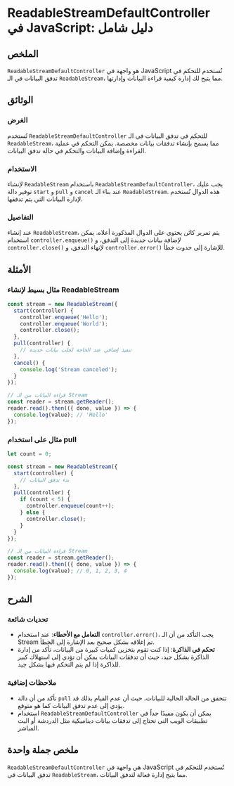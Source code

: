 <!--
Meta Description: # ReadableStreamDefaultController في JavaScript: دليل شامل ## الملخص `ReadableStreamDefaultController` هو واجهة في JavaScript تُستخدم للتحكم في تدفق ا...
Meta Keywords: البيانات, controller, readablestream, stream, readablestreamdefaultcontroller
-->

# ReadableStreamDefaultController في JavaScript: دليل شامل

## الملخص
`ReadableStreamDefaultController` هو واجهة في JavaScript تُستخدم للتحكم في تدفق البيانات في الـ `ReadableStream`، مما يتيح لك إدارة كيفية قراءة البيانات وإدارتها.

## الوثائق
### الغرض
تُستخدم `ReadableStreamDefaultController` للتحكم في تدفق البيانات في الـ `ReadableStream`، مما يسمح بإنشاء تدفقات بيانات مخصصة. يمكن التحكم في عملية القراءة وإضافة البيانات والتحكم في حالة تدفق البيانات.

### الاستخدام
لإنشاء `ReadableStream` باستخدام `ReadableStreamDefaultController`، يجب عليك توفير دالة `start` و `pull` و `cancel` عند بناء الـ `ReadableStream`. هذه الدوال تُستخدم لإدارة البيانات التي يتم تدفقها.

### التفاصيل
عند إنشاء `ReadableStream`، يتم تمرير كائن يحتوي على الدوال المذكورة أعلاه. يمكن استخدام `controller.enqueue()` لإضافة بيانات جديدة إلى التدفق، و `controller.close()` لإنهاء التدفق، و `controller.error()` للإشارة إلى حدوث خطأ.

## الأمثلة
### مثال بسيط لإنشاء ReadableStream
```javascript
const stream = new ReadableStream({
  start(controller) {
    controller.enqueue('Hello');
    controller.enqueue('World');
    controller.close();
  },
  pull(controller) {
    // تنفيذ إضافي عند الحاجة لجلب بيانات جديدة
  },
  cancel() {
    console.log('Stream canceled');
  }
});

// قراءة البيانات من الـ Stream
const reader = stream.getReader();
reader.read().then(({ done, value }) => {
  console.log(value); // 'Hello'
});
```

### مثال على استخدام pull
```javascript
let count = 0;

const stream = new ReadableStream({
  start(controller) {
    // بدء تدفق البيانات
  },
  pull(controller) {
    if (count < 5) {
      controller.enqueue(count++);
    } else {
      controller.close();
    }
  }
});

// قراءة البيانات من الـ Stream
const reader = stream.getReader();
reader.read().then(({ done, value }) => {
  console.log(value); // 0, 1, 2, 3, 4
});
```

## الشرح
### تحديات شائعة
- **التعامل مع الأخطاء**: عند استخدام `controller.error()`، يجب التأكد من أن الـ Stream تم إغلاقه بشكل صحيح بعد الإشارة إلى الخطأ.
- **تحكم في الذاكرة**: إذا كنت تقوم بتخزين كميات كبيرة من البيانات، تأكد من إدارة الذاكرة بشكل جيد، حيث أن تدفقات البيانات يمكن أن تؤدي إلى استهلاك كبير للذاكرة إذا لم يتم التحكم فيها بشكل جيد.

### ملاحظات إضافية
- تأكد من أن دالة `pull` تتحقق من الحالة الحالية للبيانات، حيث أن عدم القيام بذلك قد يؤدي إلى عدم تدفق البيانات كما هو متوقع.
- استخدام `ReadableStreamDefaultController` يمكن أن يكون مفيدًا جداً في تطبيقات الويب التي تحتاج إلى تدفقات بيانات ديناميكية مثل الدردشة أو البث المباشر.

## ملخص جملة واحدة
`ReadableStreamDefaultController` هي واجهة في JavaScript تُستخدم للتحكم في تدفق البيانات في `ReadableStream`، مما يتيح إدارة فعالة لتدفق البيانات.